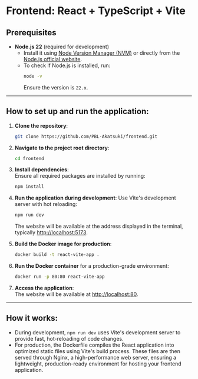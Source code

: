 # Frontend: React + TypeScript + Vite

## Prerequisites

- **Node.js 22** (required for development)
  - Install it using [Node Version Manager (NVM)](https://github.com/nvm-sh/nvm) or directly from the [Node.js official website](https://nodejs.org/).
  - To check if Node.js is installed, run:
    ```bash
    node -v
    ```
    Ensure the version is `22.x`.

---

## How to set up and run the application:

1. **Clone the repository**:

   ```bash
   git clone https://github.com/PBL-Akatsuki/frontend.git
   ```

2. **Navigate to the project root directory**:

   ```bash
   cd frontend
   ```

3. **Install dependencies**:  
   Ensure all required packages are installed by running:

   ```bash
   npm install
   ```

4. **Run the application during development**:
   Use Vite's development server with hot reloading:

   ```bash
   npm run dev
   ```

   The website will be available at the address displayed in the terminal, typically [http://localhost:5173](http://localhost:5173).

5. **Build the Docker image for production**:

   ```bash
   docker build -t react-vite-app .
   ```

6. **Run the Docker container** for a production-grade environment:

   ```bash
   docker run -p 80:80 react-vite-app
   ```

7. **Access the application**:  
   The website will be available at [http://localhost:80](http://localhost:80).

---

## How it works:

- During development, `npm run dev` uses Vite's development server to provide fast, hot-reloading of code changes.
- For production, the Dockerfile compiles the React application into optimized static files using Vite's build process. These files are then served through Nginx, a high-performance web server, ensuring a lightweight, production-ready environment for hosting your frontend application.
